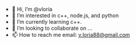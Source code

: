 - 👋 Hi, I’m @vloria
- 👀 I’m interested in c++, node.js, and python
- 🌱 I’m currently learning c++.
- 💞️ I’m looking to collaborate on ...
- 📫 How to reach me email: v.loria88@gmail.com

<!---
vloria/vloria is a ✨ special ✨ repository because its `README.md` (this file) appears on your GitHub profile.
You can click the Preview link to take a look at your changes.
--->
